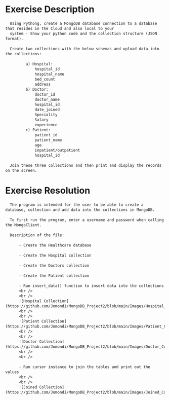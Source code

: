 # Exercise Description

      Using Pythong, create a MongoDB database connection to a database that resides in the Cloud and also local to your
      system - Show your python code and the collection structure (JSON format).

      Create two collections with the below schemas and upload data into the collections:

             a) Hospital:
                 hospital_id
                 hospital_name
                 bed_count
                 address
             b) Doctor:
                 doctor_id
                 doctor_name
                 hospital_id
                 date_joined
                 Speciality
                 Salary
                 experience
             c) Patient:
                 patient_id
                 patient_name
                 age
                 inpatient/outpatient
                 hospital_id

      Join these three collections and then print and display the records on the screen.


# Exercise Resolution

      The program is intended for the user to be able to create a database, collection and add data into the collections in MongoDB. 

      To first run the program, enter a username and password when calling the MongoClient.

      Description of the file:

          - Create the Healthcare database 

          - Create the Hospital collection

          - Create the Doctors collection
          
          - Create the Patient collection

          - Run insert_data() function to insert data into the collections
          <br />
          <br />
          ![Hospital Collection](https://github.com/Jomondi/MongoDB_Project2/blob/main/Images/Hospital_Collection.png)
          <br />
          <br />
          ![Patient Collection](https://github.com/Jomondi/MongoDB_Project2/blob/main/Images/Patient_Collection.png)
          <br />
          <br />
          ![Doctor Collection](https://github.com/Jomondi/MongoDB_Project2/blob/main/Images/Doctor_Collection.png)
          <br />
          <br />

          - Run cursor instance to join the tables and print out the values
          <br />
          <br />
          ![Joined Collection](https://github.com/Jomondi/MongoDB_Project2/blob/main/Images/Joined_Collections.png)
     
          




